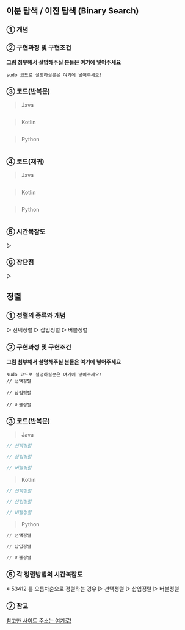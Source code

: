 ## 이분 탐색 / 이진 탐색 (Binary Search)

### ① 개념

### ② 구현과정 및 구현조건

**그림 첨부해서 설명해주실 분들은 여기에 넣어주세요**

```
sudo 코드로 설명하실분은 여기에 넣어주세요!
```

### ③ 코드(반복문)
> Java
```java

```
> Kotlin
```kotlin

```
> Python
```python
```

### ④ 코드(재귀)
> Java
```java

```
> Kotlin
```kotlin

```
> Python
```python
```
### ⑤ 시간복잡도  
▷ 
<br/>

### ⑥ 장단점  
▷ 
<br/>

## 정렬

### ① 정렬의 종류와 개념
▷ 선택정렬
▷ 삽입정렬
▷ 버블정렬

### ② 구현과정 및 구현조건

**그림 첨부해서 설명해주실 분들은 여기에 넣어주세요**

```
sudo 코드로 설명하실분은 여기에 넣어주세요!
// 선택정렬

// 삽입정렬

// 버블정렬
```

### ③ 코드(반복문)
> Java
```java
// 선택정렬

// 삽입정렬

// 버블정렬
```
> Kotlin
```kotlin
// 선택정렬

// 삽입정렬

// 버블정렬
```
> Python
```python
// 선택정렬

// 삽입정렬

// 버블정렬
```

### ⑤ 각 정렬방법의 시간복잡도  
※ 53412 를 오름차순으로 정렬하는 경우
▷ 선택정렬
▷ 삽입정렬
▷ 버블정렬
<br/>

### ⑦ 참고
[참고한 사이트 주소는 여기로!](https://github.com/Newon-universe/Algorithm_study) 
